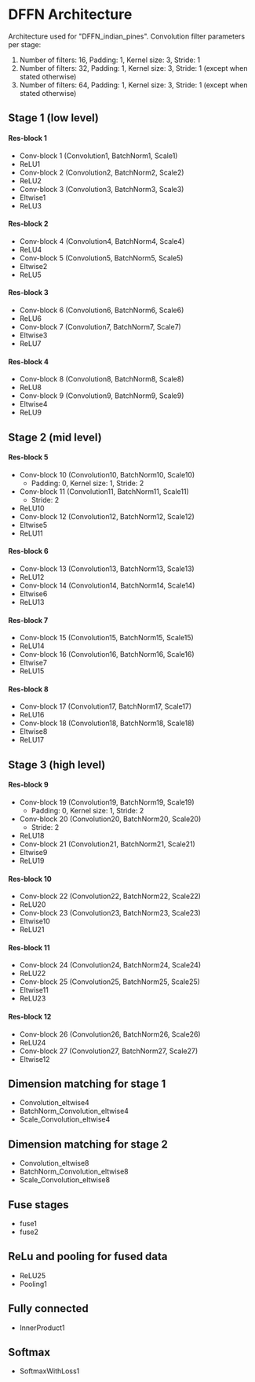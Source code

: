 # DFFN Architecture
Architecture used for "DFFN_indian_pines".
Convolution filter parameters per stage:
1. Number of filters: 16, Padding: 1, Kernel size: 3, Stride: 1
2. Number of filters: 32, Padding: 1, Kernel size: 3, Stride: 1 (except when stated otherwise)
3. Number of filters: 64, Padding: 1, Kernel size: 3, Stride: 1 (except when stated otherwise)

## Stage 1 (low level)
#### Res-block 1
- Conv-block 1 (Convolution1, BatchNorm1, Scale1)
- ReLU1
- Conv-block 2 (Convolution2, BatchNorm2, Scale2)
- ReLU2
- Conv-block 3 (Convolution3, BatchNorm3, Scale3)
- Eltwise1
- ReLU3
#### Res-block 2
- Conv-block 4 (Convolution4, BatchNorm4, Scale4)
- ReLU4
- Conv-block 5 (Convolution5, BatchNorm5, Scale5)
- Eltwise2
- ReLU5
#### Res-block 3
- Conv-block 6 (Convolution6, BatchNorm6, Scale6)
- ReLU6
- Conv-block 7 (Convolution7, BatchNorm7, Scale7)
- Eltwise3
- ReLU7
#### Res-block 4
- Conv-block 8 (Convolution8, BatchNorm8, Scale8)
- ReLU8
- Conv-block 9 (Convolution9, BatchNorm9, Scale9)
- Eltwise4
- ReLU9

## Stage 2 (mid level)
#### Res-block 5
- Conv-block 10 (Convolution10, BatchNorm10, Scale10)
  - Padding: 0, Kernel size: 1, Stride: 2
- Conv-block 11 (Convolution11, BatchNorm11, Scale11)
  - Stride: 2 
- ReLU10
- Conv-block 12 (Convolution12, BatchNorm12, Scale12)
- Eltwise5
- ReLU11
#### Res-block 6
- Conv-block 13 (Convolution13, BatchNorm13, Scale13)
- ReLU12
- Conv-block 14 (Convolution14, BatchNorm14, Scale14)
- Eltwise6
- ReLU13
#### Res-block 7
- Conv-block 15 (Convolution15, BatchNorm15, Scale15)
- ReLU14
- Conv-block 16 (Convolution16, BatchNorm16, Scale16)
- Eltwise7
- ReLU15
#### Res-block 8
- Conv-block 17 (Convolution17, BatchNorm17, Scale17)
- ReLU16
- Conv-block 18 (Convolution18, BatchNorm18, Scale18)
- Eltwise8
- ReLU17

## Stage 3 (high level)
#### Res-block 9
- Conv-block 19 (Convolution19, BatchNorm19, Scale19)
  - Padding: 0, Kernel size: 1, Stride: 2
- Conv-block 20 (Convolution20, BatchNorm20, Scale20)
  - Stride: 2 
- ReLU18
- Conv-block 21 (Convolution21, BatchNorm21, Scale21)
- Eltwise9
- ReLU19
#### Res-block 10
- Conv-block 22 (Convolution22, BatchNorm22, Scale22)
- ReLU20
- Conv-block 23 (Convolution23, BatchNorm23, Scale23)
- Eltwise10
- ReLU21
#### Res-block 11
- Conv-block 24 (Convolution24, BatchNorm24, Scale24)
- ReLU22
- Conv-block 25 (Convolution25, BatchNorm25, Scale25)
- Eltwise11
- ReLU23
#### Res-block 12
- Conv-block 26 (Convolution26, BatchNorm26, Scale26)
- ReLU24
- Conv-block 27 (Convolution27, BatchNorm27, Scale27)
- Eltwise12

## Dimension matching for stage 1
- Convolution_eltwise4
- BatchNorm_Convolution_eltwise4
- Scale_Convolution_eltwise4

## Dimension matching for stage 2
- Convolution_eltwise8
- BatchNorm_Convolution_eltwise8
- Scale_Convolution_eltwise8

## Fuse stages
- fuse1
- fuse2

## ReLu and pooling for fused data
- ReLU25
- Pooling1

## Fully connected
- InnerProduct1

## Softmax
- SoftmaxWithLoss1
